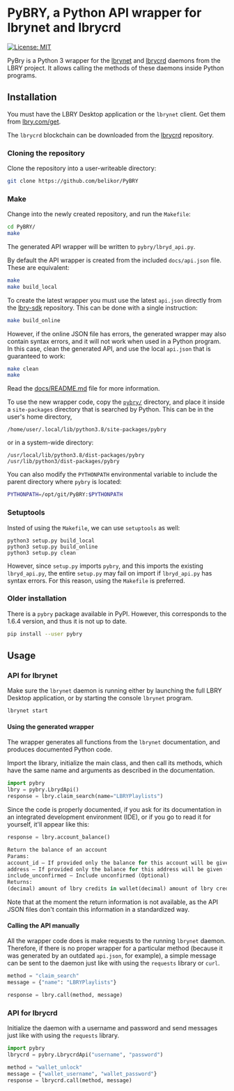 # PyBRY, a Python API wrapper for lbrynet and lbrycrd

[![License: MIT](https://img.shields.io/badge/License-MIT-yellow.svg)](https://opensource.org/licenses/MIT)

PyBry is a Python 3 wrapper for the [lbrynet](https://github.com/lbryio/lbry-sdk) and
[lbrycrd](https://github.com/lbryio/lbrycrd) daemons from the LBRY project.
It allows calling the methods of these daemons inside Python programs.

## Installation

You must have the LBRY Desktop application or the `lbrynet` client.
Get them from [lbry.com/get](https://lbry.com/get).

The `lbrycrd` blockchain can be downloaded from the
[lbrycrd](https://github.com/lbryio/lbrycrd) repository.

### Cloning the repository

Clone the repository into a user-writeable directory:
```bash
git clone https://github.com/belikor/PyBRY
```

### Make

Change into the newly created repository, and run the `Makefile`:
```sh
cd PyBRY/
make
```

The generated API wrapper will be written to `pybry/lbryd_api.py`.

By default the API wrapper is created from the included `docs/api.json` file.
These are equivalent:
```sh
make
make build_local
```

To create the latest wrapper you must use the latest `api.json` directly
from the [lbry-sdk](https://github.com/lbryio/lbry-sdk/tree/master/docs)
repository. This can be done with a single instruction:
```sh
make build_online
```

However, if the online JSON file has errors, the generated wrapper
may also contain syntax errors, and it will not work
when used in a Python program.
In this case, clean the generated API, and use the local `api.json`
that is guaranteed to work:
```sh
make clean
make
```

Read the [docs/README.md](./docs) file for more information.

To use the new wrapper code, copy the [`pybry/`](./pybry) directory,
and place it inside a `site-packages` directory that is searched by Python.
This can be in the user's home directory,
```
/home/user/.local/lib/python3.8/site-packages/pybry
```

or in a system-wide directory:
```
/usr/local/lib/python3.8/dist-packages/pybry
/usr/lib/python3/dist-packages/pybry
```

You can also modify the `PYTHONPATH` environmental variable
to include the parent directory where `pybry` is located:
```sh
PYTHONPATH=/opt/git/PyBRY:$PYTHONPATH
```

### Setuptools

Insted of using the `Makefile`, we can use `setuptools` as well:
```
python3 setup.py build_local
python3 setup.py build_online
python3 setup.py clean
```

However, since `setup.py` imports `pybry`, and this imports
the existing `lbryd_api.py`, the entire `setup.py` may fail
on import if `lbryd_api.py` has syntax errors.
For this reason, using the `Makefile` is preferred.

### Older installation

There is a `pybry` package available in PyPI.
However, this corresponds to the 1.6.4 version, and thus it is not up to date.
```bash
pip install --user pybry
```

## Usage

### API for lbrynet

Make sure the `lbrynet` daemon is running either by launching
the full LBRY Desktop application, or by starting the console `lbrynet`
program.
```sh
lbrynet start
```

#### Using the generated wrapper

The wrapper generates all functions from the `lbrynet` documentation,
and produces documented Python code.

Import the library, initialize the main class, and then call its methods,
which have the same name and arguments as described in the documentation.
```py
import pybry
lbry = pybry.LbrydApi()
response = lbry.claim_search(name="LBRYPlaylists")
```

Since the code is properly documented, if you ask for its documentation
in an integrated development environment (IDE),
or if you go to read it for yourself, it'll appear like this:
```py
response = lbry.account_balance()

Return the balance of an account
Params:
account_id – If provided only the balance for this account will be given (Optional)
address – If provided only the balance for this address will be given (Optional)
include_unconfirmed – Include unconfirmed (Optional)
Returns:
(decimal) amount of lbry credits in wallet(decimal) amount of lbry credits in wallet
```

Note that at the moment the return information is not available,
as the API JSON files don't contain this information in a standardized way.

#### Calling the API manually

All the wrapper code does is make requests to the running `lbrynet` daemon.
Therefore, if there is no proper wrapper for a particular method
(because it was generated by an outdated `api.json`, for example),
a simple message can be sent to the daemon just like with using
the `requests` library or `curl`.
```py
method = "claim_search"
message = {"name": "LBRYPlaylists"}

response = lbry.call(method, message)
```

### API for lbrycrd

Initialize the daemon with a username and password
and send messages just like with using the `requests` library.
```py
import pybry
lbrycrd = pybry.LbrycrdApi("username", "password")

method = "wallet_unlock"
message = {"wallet_username", "wallet_password"}
response = lbrycrd.call(method, message)
```
